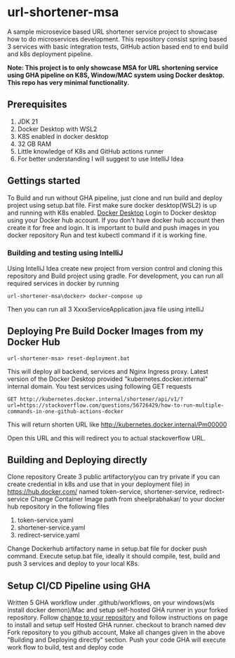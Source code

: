 # url-shortener-msa
A sample microsevice based URL shortener service project to showcase how to do microservices development. This 
repository consist spring based 3 services with basic integration tests, GitHub action based end to end build and 
k8s deployment pipeline.

**Note: This project is to only showcase MSA for URL shortening service using GHA pipeline on K8S, Window/MAC system using Docker desktop.
This repo has very minimal functionality.**

## Prerequisites
1. JDK 21
1. Docker Desktop with WSL2
1. K8S enabled in docker desktop
1. 32 GB RAM
2. Little knowledge of K8s and GitHub actions runner
3. For better understanding I will suggest to use IntelliJ Idea

## Gettings started
To Build and run without GHA pipeline, just clone and run build and deploy project using setup.bat file.
First make sure docker desktop(WSL2) is up and running with K8s enabled. [Docker Desktop](https://www.docker.com/blog/how-kubernetes-works-under-the-hood-with-docker-desktop/)
Login to Docker desktop using your Docker hub account. If you don't have docker hub account then create it for free and login. It is important to build and push images in you docker repository
Run and test kubectl command if it is working fine.

### Building and testing using IntelliJ
Using IntelliJ Idea create new project from version control and cloning this repository and Build project using gradle.
For development, you can run all required services in docker by running 

```
url-shortener-msa\docker> docker-compose up 
```
Then you can run all 3 XxxxServiceApplication.java file using intelliJ

## Deploying Pre Build Docker Images from my Docker Hub 
```
url-shortener-msa> reset-deployment.bat
```
This will deploy all backend, services and Nginx Ingress proxy.
Latest version of the Docker Desktop provided "kubernetes.docker.internal" internal domain. You test services using following GET requests
```
GET http://kubernetes.docker.internal/shortener/api/v1/?url=https://stackoverflow.com/questions/56726429/how-to-run-multiple-commands-in-one-github-actions-docker
```
This will return shorten URL like http://kubernetes.docker.internal/Pm00000

Open this URL and this will redirect you to actual stackoverflow URL.

## Building and Deploying directly
Clone repository
Create 3 public artifactory(you can try private if you can create credential in k8s and use that in your deployment file) in https://hub.docker.com/ named token-service, shortener-service, redirect-service 
Change Container Image path from sheelprabhakar/ to your docker hub repository in the following files
1. token-service.yaml
2. shortener-service.yaml
3. redirect-service.yaml

Change Dockerhub artifactory name in setup.bat file for docker push command.
Execute setup.bat file, ideally it should compile, test, build and push 3 services and deploy to your local K8s.

## Setup CI/CD Pipeline using GHA
Written 5 GHA workflow under .github/workflows, on your windows(wls install docker demon)/Mac and setup self-hosted GHA runner in your forked repository.
Follow [change to your repository](https://github.com/sheelprabhakar/url-shortener-msa/settings/actions/runners/new) 
and follow instructions on page to install and setup self Hosted GHA runner.
checkout to branch named dev
Fork repository to you github account, Make all changes given in the above "Building and Deploying directly" section.
Push your code GHA will execute work flow to build, test and deploy code 